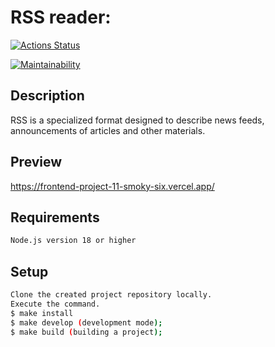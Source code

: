 # RSS reader:

[![Actions Status](https://github.com/ArtyomVolkov1/frontend-project-11/workflows/hexlet-check/badge.svg)](https://github.com/ArtyomVolkov1/frontend-project-11/actions)

[![Maintainability](https://api.codeclimate.com/v1/badges/d79a1b5123bb27e503f0/maintainability)](https://codeclimate.com/github/ArtyomVolkov1/frontend-project-11/maintainability)

## Description
RSS is a specialized format designed to describe news feeds, announcements of articles and other materials.

## Preview
https://frontend-project-11-smoky-six.vercel.app/

## Requirements
```bash
Node.js version 18 or higher
```
## Setup
```bash
Clone the created project repository locally. 
Execute the command.
$ make install
$ make develop (development mode);
$ make build (building a project);
```